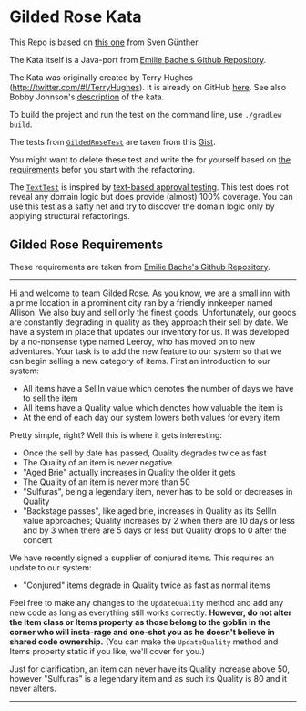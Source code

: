 # Gilded Rose Kata

This Repo is based on [this one](https://github.com/inevs/GildedRoseKata) from Sven Günther.

The Kata itself is a Java-port from [Emilie Bache's Github Repository](https://github.com/emilybache/GildedRose-Refactoring-Kata).

The Kata was originally created by Terry Hughes (http://twitter.com/#!/TerryHughes).
It is already on GitHub [here](https://github.com/NotMyself/GildedRose).
See also Bobby Johnson's [description](http://iamnotmyself.com/2011/02/13/refactor-this-the-gilded-rose-kata/) of the kata.

To build the project and run the test on the command line, use `./gradlew build`.

The tests from [`GildedRoseTest`](./src/test/java/com/gildedrose/GildedRoseTest.java) are taken from this [Gist](https://gist.github.com/xpmatteo/5243745.js).

You might want to delete these test and write the for yourself based on [the requirements](#gilded-rose-requirements) befor you start with the refactoring.

The [`TextTest`](./src/test/java/com/gildedrose/TestText.java) is inspired by [text-based approval testing](https://github.com/texttest/texttest).
This test does not reveal any domain logic but does provide (almost) 100% coverage.
You can use this test as a safty net and try to discover the domain logic only by applying structural refactorings.

## Gilded Rose Requirements

These requirements are taken from [Emilie Bache's Github Repository](https://github.com/emilybache/GildedRose-Refactoring-Kata/blob/main/GildedRoseRequirements.txt).

--- 

Hi and welcome to team Gilded Rose. As you know, we are a small inn with a prime location in a
prominent city ran by a friendly innkeeper named Allison. We also buy and sell only the finest goods.
Unfortunately, our goods are constantly degrading in quality as they approach their sell by date. We
have a system in place that updates our inventory for us. It was developed by a no-nonsense type named
Leeroy, who has moved on to new adventures. Your task is to add the new feature to our system so that
we can begin selling a new category of items. First an introduction to our system:

*   All items have a SellIn value which denotes the number of days we have to sell the item
*   All items have a Quality value which denotes how valuable the item is
*   At the end of each day our system lowers both values for every item

Pretty simple, right? Well this is where it gets interesting:

*   Once the sell by date has passed, Quality degrades twice as fast
*   The Quality of an item is never negative
*   "Aged Brie" actually increases in Quality the older it gets
*   The Quality of an item is never more than 50
*   "Sulfuras", being a legendary item, never has to be sold or decreases in Quality
*   "Backstage passes", like aged brie, increases in Quality as its SellIn value approaches;
    Quality increases by 2 when there are 10 days or less and by 3 when there are 5 days or less
    but Quality drops to 0 after the concert

We have recently signed a supplier of conjured items. This requires an update to our system:

*   "Conjured" items degrade in Quality twice as fast as normal items

Feel free to make any changes to the `UpdateQuality` method and add any new code as long as everything
still works correctly. **However, do not alter the Item class or Items property as those belong to the
goblin in the corner who will insta-rage and one-shot you as he doesn't believe in shared code
ownership.** (You can make the `UpdateQuality` method and Items property static if you like, we'll cover
for you.)

Just for clarification, an item can never have its Quality increase above 50, however "Sulfuras" is a
legendary item and as such its Quality is 80 and it never alters.

---
